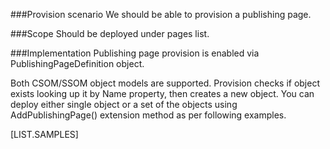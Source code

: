 <properties
	  pageTitle="PublishingPageDefinition"
    pageName="PublishingPageDefinition"
    parentPageId="12821"
/>

###Provision scenario
We should be able to provision a publishing page.

###Scope
Should be deployed under pages list.

###Implementation
Publishing page provision is enabled via PublishingPageDefinition object.

Both CSOM/SSOM object models are supported. 
Provision checks if object exists looking up it by Name property, then creates a new object. You can deploy either single object or a set of the objects using AddPublishingPage() extension method as per following examples.

[LIST.SAMPLES]